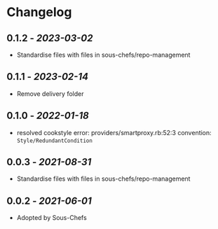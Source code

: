 # Changelog

## 0.1.2 - *2023-03-02*

* Standardise files with files in sous-chefs/repo-management

## 0.1.1 - *2023-02-14*

* Remove delivery folder

## 0.1.0 - *2022-01-18*

* resolved cookstyle error: providers/smartproxy.rb:52:3 convention: `Style/RedundantCondition`

## 0.0.3 - *2021-08-31*

* Standardise files with files in sous-chefs/repo-management

## 0.0.2 - *2021-06-01*

* Adopted by Sous-Chefs
